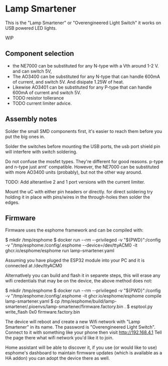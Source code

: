 
Lamp Smartener
===============

This is the "Lamp Smartener" or "Overengineered Light Switch" it works on
USB powered LED lights.

WIP

Component selection
-------------------

 * the NE7000 can be substituted for any N-type with a Vth around 1-2 V. and
   can switch 5V,
 * The AO3400 can be substituted for any N-type that can handle 600mA of
   current, and switch 5V.  And disipate 1.25W of heat.
 * Likewise AO3401 can be substituted for any P-type that can handle 600mA of
   current and switch 5V.
 * TODO resistor tollerance
 * TODO current limiter advice.


Assembly notes
--------------

Solder the small SMD components first, it's easier to reach them before you
put the big ones in.

Solder the switches before mounting the USB ports, the usb port shield pin
will interfere with switch soldering.

Do not confuse the mosfet types.  They're different for good reasons.
p-type and n-type just arnt' compatible.  However, the NE7000 can be
substituted with more AO3400 units (probably), but not the other way around.

TODO: Add alterantive 2 and 1 port versions with the current limiter.

Mount the uC with either pin headers or directly.  for direct soldering try
holding it in place with pins/wires in the through-holes then solder the
edges.


Firmware
--------

Firmware uses the esphome framework and can be compiled with:

   $ mkdir /tmp/esphome
   $ docker run --rm --privileged -v "${PWD}":/config -v "/tmp/esphome:/config/.esphome --device=/dev/ttyACM0 -it ghcr.io/esphome/esphome run lamp-smartener.yaml

Assuming you have pluged the ESP32 module into your PC and it is connected
at /dev/ttyACM0

Alternatlvely you can build and flash it in separete steps, this will erase
any wifi credentials that may be on the device, the above method does not:

   $ mkdir /tmp/esphome
   $ docker run --rm --privileged -v "${PWD}":/config -v "/tmp/esphome:/config/.esphome -it ghcr.io/esphome/esphome compile lamp-smartener.yaml
   $ cp /tmp/esphome/build/lamp-smartener/.pioenvs/lamp-smartener/firmware.factory.bin .
   $ esptool.py write_flash 0x0 firmware.factory.bin

The device will reboot and create a new Wifi network with "Lamp Smartener"
in its name.  The password is "Overengineered Light Switch".  Connect to it
with something like your phone then visit http://192.168.4.1  Tell the page
there what wifi network you'd like it to join.

Home assistant will be able to discover it, if you use (or would like to
use) esphome's dashboard to maintain firmware updates (which is available as
a HA addon) you can adopt the device there as well.


